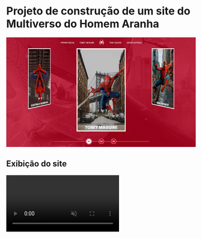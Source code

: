 # Projeto de construção de um site do Multiverso do Homem Aranha

<img src="Captura de Tela (68).png" alt="">

## Exibição do site

<video autoplay loop muted>
    <source src="exibicao-site.mp4" type="mp4">
</video>

